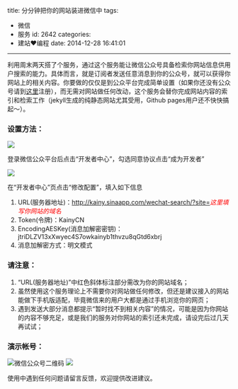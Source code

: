 title: 分分钟把你的网站装进微信中
tags:
  - 微信
  - 服务
id: 2642
categories:
  - 建站❤编程
date: 2014-12-28 16:41:01
---

利用周末两天搭了个服务，通过这个服务能让微信公众号具备检索你网站信息供用户搜索的能力。具体而言，就是订阅者发送任意消息到你的公众号，就可以获得你网站上的相关内容。你要做的仅仅是到公众平台完成简单设置（如果你还没有公众号请到[这里](https://mp.weixin.qq.com "微信公众平台")注册），而无需对网站做任何改动，这个服务会替你完成网站内容的索引和检索工作（jekyll生成的纯静态网站尤其受用，Github pages用户还不快快搞起～）。

### 设置方法：

<!--more-->

![](http://file.service.qq.com/user-files/uploads/201407/0db39728b21a2c4a36dfce4f98da5168.jpg)

登录微信公众平台后点击“开发者中心”，勾选同意协议点击“成为开发者”

![](http://file.service.qq.com/user-files/uploads/201407/830cecd98265934e061c69696650cd98.jpg)

在“开发者中心”页点击“修改配置”，填入如下信息

1.  URL(服务器地址)：http://kainy.sinaapp.com/wechat-search/?site=<span style="color: #ff0000;">_这里填写你网站的域名_</span>
2.  Token(令牌)：KainyCN
3.  EncodingAESKey(消息加解密密钥)：jtriDLZV13xXwyec4S7owkainyb1thvzu8qGtd6xbrj
4.  消息加解密方式：明文模式

### 请注意：

1.  “URL(服务器地址)”中红色斜体标注部分需改为你的网站域名；
2.  虽然使用这个服务理论上不需要你对网站做任何修改，但还是建议接入的网站能做下手机版适配，毕竟微信来的用户大都是通过手机浏览你的网页；
3.  遇到发送大部分消息都提示“暂时找不到相关内容”的情况，可能是因为你网站的内容不够充足，或是我们的服务对你网站的索引还未完成，请设完后过几天再试试；

### 演示帐号：

![微信公众号二维码](http://17173-migs.stor.sinaapp.com/original/f1e8b62fd970eac651b992ed57ffaa0f.jpg) ![](http://kainy-migs.stor.sinaapp.com/original/49223a07e00d56e3dd1c0ab7fb5a5a4d.jpg)

使用中遇到任何问题请留言反馈，欢迎提供改进建议。